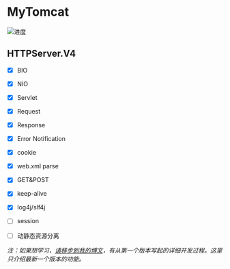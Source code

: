# MyTomcat
![进度](http://progressed.io/bar/75?title=done)


## HTTPServer.V4

* [x] BIO
* [x] NIO
* [x] Servlet
* [x] Request
* [x] Response
* [x] Error Notification
* [x] cookie
* [x] web.xml parse
* [X] GET&POST
* [x] keep-alive
* [x] log4j/slf4j
* [ ] session
* [ ] 动静态资源分离


*注：如果想学习，[请移步到我的博文](http://wangxuanni.top/2019/05/29/%E6%89%8B%E5%86%99http%E6%9C%8D%E5%8A%A1%E5%99%A8/)，有从第一个版本写起的详细开发过程。这里只介绍最新一个版本的功能。*
